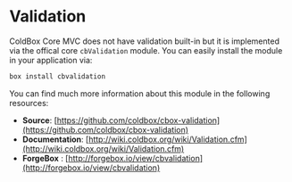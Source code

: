 # Validation

ColdBox Core MVC does not have validation built-in but it is implemented via the offical core `cbValidation` module. You can easily install the module in your application via:

```bash
box install cbvalidation
```

You can find much more information about this module in the following resources:

* **Source**: [https://github.com/coldbox/cbox-validation](https://github.com/coldbox/cbox-validation)
* **Documentation**: [http://wiki.coldbox.org/wiki/Validation.cfm](http://wiki.coldbox.org/wiki/Validation.cfm)
* **ForgeBox** : [http://forgebox.io/view/cbvalidation](http://forgebox.io/view/cbvalidation)

